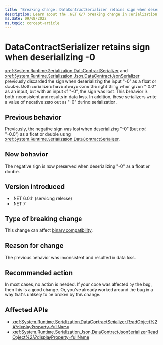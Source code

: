 ```yaml
---
title: "Breaking change: DataContractSerializer retains sign when deserializing -0"
description: Learn about the .NET 6/7 breaking change in serialization where DataContractSerializer retains the negative sign when deserializing the value "-0" as a float or double.
ms.date: 09/08/2022
ms.topic: concept-article
---
```

# DataContractSerializer retains sign when deserializing -0

<xref:System.Runtime.Serialization.DataContractSerializer> and <xref:System.Runtime.Serialization.Json.DataContractJsonSerializer> previously discarded the sign when deserializing the input "-0" as a float or double. Both serializers have always done the right thing when given "-0.0" as an input, but with an input of "-0", the sign was lost. This behavior is both inconsistent and results in data loss. In addition, these serializers write a value of negative zero out as "-0" during serialization.

## Previous behavior

Previously, the negative sign was lost when deserializing "-0" (but *not* "-0.0") as a float or double using <xref:System.Runtime.Serialization.DataContractSerializer>.

## New behavior

The negative sign is now preserved when deserializing "-0" as a float or double.

## Version introduced

- .NET 6.0.11 (servicing release)
- .NET 7

## Type of breaking change

This change can affect [binary compatibility](../../categories.md#binary-compatibility).

## Reason for change

The previous behavior was inconsistent and resulted in data loss.

## Recommended action

In most cases, no action is needed. If your code was affected by the bug, then this is a good change. Or, you've already worked around the bug in a way that's unlikely to be broken by this change.

## Affected APIs

- <xref:System.Runtime.Serialization.DataContractSerializer.ReadObject%2A?displayProperty=fullName>
- <xref:System.Runtime.Serialization.Json.DataContractJsonSerializer.ReadObject%2A?displayProperty=fullName>
